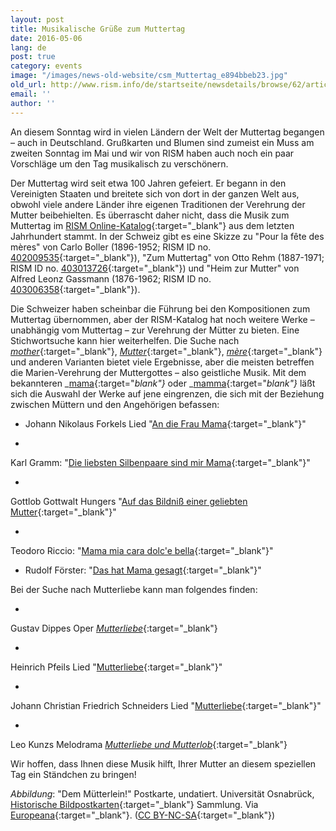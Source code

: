 ```yaml
---
layout: post
title: Musikalische Grüße zum Muttertag
date: 2016-05-06
lang: de
post: true
category: events
image: "/images/news-old-website/csm_Muttertag_e894bbeb23.jpg"
old_url: http://www.rism.info/de/startseite/newsdetails/browse/62/article/64/musical-greetings-for-mothers-day.html
email: ''
author: ''
---
```



An diesem Sonntag wird in vielen Ländern der Welt der Muttertag begangen – auch in Deutschland. Grußkarten und Blumen sind zumeist ein Muss am zweiten Sonntag im Mai und wir von RISM haben auch noch ein paar Vorschläge um den Tag musikalisch zu verschönern.



Der Muttertag wird seit etwa 100 Jahren gefeiert. Er begann in den Vereinigten Staaten und breitete sich von dort in der ganzen Welt aus, obwohl viele andere Länder ihre eigenen Traditionen der Verehrung der Mutter beibehielten. Es überrascht daher nicht, dass die Musik zum Muttertag im [RISM Online-Katalog](https://opac.rism.info/metaopac/start.do?View=rism){:target="_blank"} aus dem letzten Jahrhundert stammt. In der Schweiz gibt es eine Skizze zu "Pour la fête des mères" von Carlo Boller (1896-1952; RISM ID no. [402009535](https://opac.rism.info/search?id=402009535){:target="_blank"}), "Zum Muttertag" von Otto Rehm (1887-1971; RISM ID no. [403013726](https://opac.rism.info/search?id=403013726){:target="_blank"}) und "Heim zur Mutter" von Alfred Leonz Gassmann (1876-1962; RISM ID no. [403006358](https://opac.rism.info/search?id=403006358){:target="_blank"}).



Die Schweizer haben scheinbar die Führung bei den Kompositionen zum Muttertag übernommen, aber der RISM-Katalog hat noch weitere Werke – unabhängig vom Muttertag – zur Verehrung der Mütter zu bieten. Eine Stichwortsuche kann hier weiterhelfen. Die Suche nach [_mother_](https://opac.rism.info/search?View=rism&q=mother){:target="_blank"}, [_Mutter_](https://opac.rism.info/search?View=rism&q=mutter){:target="_blank"}, [_mère_](https://opac.rism.info/search?View=rism&q=m%C3%A8re){:target="_blank"} und anderen Varianten bietet viele Ergebnisse, aber die meisten betreffen die Marien-Verehrung der Muttergottes – also geistliche Musik. Mit dem bekannteren _[mama](https://opac.rism.info/search?View=rism&q=mama){:target="_blank"}_ oder _[mamma](https://opac.rism.info/search?View=rism&q=mamma){:target="_blank"}_ läßt sich die Auswahl der Werke auf jene eingrenzen, die sich mit der Beziehung zwischen Müttern und den Angehörigen befassen:

- Johann Nikolaus Forkels Lied "[An die Frau Mama](https://opac.rism.info/search?id=464140333){:target="_blank"}"

-

Karl Gramm: "[Die liebsten Silbenpaare sind mir Mama](https://opac.rism.info/search?id=450021266){:target="_blank"}"


-

Gottlob Gottwalt Hungers "[Auf das Bildniß einer geliebten Mutter](https://opac.rism.info/search?id=220033265){:target="_blank"}"


-

Teodoro Riccio: "[Mama mia cara dolc'e bella](https://opac.rism.info/search?id=455017785){:target="_blank"}"


- Rudolf Förster: "[Das hat Mama gesagt](https://opac.rism.info/search?id=451026583){:target="_blank"}"



Bei der Suche nach Mutterliebe kann man folgendes finden:

-

Gustav Dippes Oper [_Mutterliebe_](https://opac.rism.info/search?View=rism&q=mutterliebe+gustav+dippe){:target="_blank"}


-

Heinrich Pfeils Lied "[Mutterliebe](https://opac.rism.info/search?View=rism&q=mutterliebe&author=heinrich+pfeil){:target="_blank"}"


-

Johann Christian Friedrich Schneiders Lied "[Mutterliebe](https://opac.rism.info/search?View=rism&q=mutterliebe&author=Johann+Christian+Friedrich+Schneider){:target="_blank"}"


-

Leo Kunzs Melodrama [_Mutterliebe und Mutterlob_](https://opac.rism.info/search?id=401000325){:target="_blank"}

Wir hoffen, dass Ihnen diese Musik hilft, Ihrer Mutter an diesem speziellen Tag ein Ständchen zu bringen!

_Abbildung_: "Dem Mütterlein!" Postkarte, undatiert. Universität Osnabrück, [Historische Bildpostkarten](http://www.bildpostkarten.uni-osnabrueck.de/displayimage.php?pos=-5485){:target="_blank"} Sammlung. Via [Europeana](http://europeana.eu/portal/record/2048043/ProvidedCHO_Universit_t_Osnabr_ck___Historische_Bildpostkarten_5485.html){:target="_blank"}. ([CC BY-NC-SA](http://creativecommons.org/licenses/by-nc-sa/3.0/){:target="_blank"})

